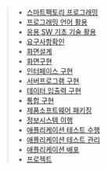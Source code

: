 > * [스마트팩토리 프로그래밍](https://github.com/lhu3319/create/tree/master/1.%EC%8A%A4%EB%A7%88%ED%8A%B8%ED%8C%A9%ED%86%A0%EB%A6%AC%20%ED%94%84%EB%A1%9C%EA%B7%B8%EB%9E%98%EB%B0%8D)
> * [프로그래밍 언어 활용](https://github.com/lhu3319/create/tree/master/2.%ED%94%84%EB%A1%9C%EA%B7%B8%EB%9E%98%EB%B0%8D%20%EC%96%B8%EC%96%B4%20%ED%99%9C%EC%9A%A9)
> * [응용 SW 기초 기술 활용](https://github.com/lhu3319/create/tree/master/3.%EC%9D%91%EC%9A%A9SW%20%EA%B8%B0%EC%B4%88%20%EA%B8%B0%EC%88%A0%ED%99%9C%EC%9A%A9)
> * [요구사항확인](https://github.com/lhu3319/create/tree/master/4.%EC%9A%94%EA%B5%AC%EC%82%AC%ED%95%AD%ED%99%95%EC%9D%B8)
> * [화면설계](https://github.com/lhu3319/create/tree/master/5.%ED%99%94%EB%A9%B4%EC%84%A4%EA%B3%84)
> * [화면구현](https://github.com/lhu3319/create/tree/master/6.%ED%99%94%EB%A9%B4%EA%B5%AC%ED%98%84)
> * [인터페이스 구현](https://github.com/lhu3319/create/tree/master/7.%20%EC%9D%B8%ED%84%B0%ED%8E%98%EC%9D%B4%EC%8A%A4%EA%B5%AC%ED%98%84)
> * [서버프로그램 구현](https://github.com/lhu3319/create/tree/master/%EC%84%9C%EB%B2%84%EA%B5%AC%ED%98%84)
> * [데이터 입출력 구현]()
> * [통합 구현]()
> * [제품소프트웨어 패키징]()
> * [정보시스템 이행]()
> * [애플리케이션 테스트 수행]()
> * [애플리케이션 테스트 관리]()
> * [애플리케이션 배포]()
> * [프로젝트]()
